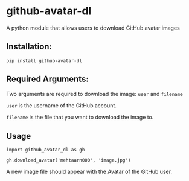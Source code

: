 # github-avatar-dl
A python module that allows users to download GitHub avatar images

## Installation:
`pip install github-avatar-dl`

## Required Arguments:
Two arguments are required to download the image: `user` and `filename`

`user` is the username of the GitHub account.

`filename` is the file that you want to download the image to.

## Usage

`import github_avatar_dl as gh`

`gh.download_avatar('mehtaarn000', 'image.jpg')`

A new image file should appear with the Avatar of the GitHub user.
